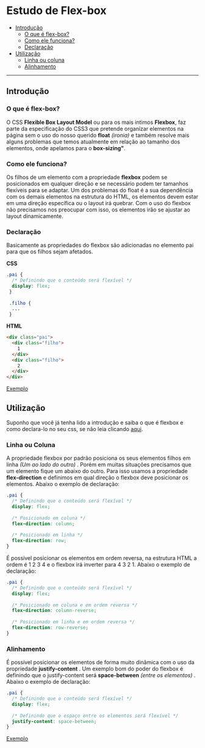 # Estudo de Flex-box

* [Introdução](#introdução)
  * [O que é flex-box?](#o-que-é-flex-box)
  * [Como ele funciona?](#como-ele-funciona)
  * [Declaração](#declaração)
* [Utilização](#utilização)
  * [Linha ou coluna](#linha-ou-coluna)
  * [Alinhamento](#alinhamento)


---

## Introdução

### O que é flex-box?

O CSS **Flexible Box Layout Model** ou para os mais intimos **Flexbox**, faz parte da especificação do CSS3 que pretende organizar elementos na página sem o uso do nosso querido **float** *(ironia)* e também resolve mais alguns problemas que temos atualmente em relação ao tamanho dos elementos, onde apelamos para o **box-sizing"**.

### Como ele funciona?

Os filhos de um elemento com a propriedade **flexbox** podem se posicionados em qualquer direção e se necessário podem ter tamanhos flexíveis para se adaptar. Um dos problemas do float é a sua dependência com os demais elementos na estrutura do HTML, os elementos devem estar em uma direção específica ou o layout irá quebrar. Com o uso do flexbox não precisamos nos preocupar com isso, os elementos irão se ajustar ao layout dinamicamente.

### Declaração

Basicamente as propriedades do flexbox são adicionadas no elemento pai para que os filhos sejam afetados.

**CSS**
```css
.pai {
  /* Definindo que o conteúdo será flexível */
  display: flex;
 }
 
 .filho {
  ...
 }
```

**HTML**
```html
<div class="pai">
  <div class="filho">
    1
  </div>
  <div class="filho">
    2
  </div>
</div>
```

[Exemplo](https://codepen.io/tunadao1/pen/weyrQQ "Exemplo no Codepen")

## Utilização

Suponho que você já tenha lido a introdução e saiba o que é flexbox e como declara-lo no seu css, se não leia clicando [aqui](#introdução).

### Linha ou Coluna

A propriedade flexbox por padrão posiciona os seus elementos filhos em linha *(Um ao lado do outro)* . Porém em muitas situações precisamos que um elemento fique um abaixo do outro. Para isso usamos a propriedade **flex-direction** e definimos em qual direção o flexbox deve posicionar os elementos. Abaixo o exemplo de declaração:

```css
.pai {
  /* Definindo que o conteúdo será flexível */
  display: flex;
  
  /* Posicionado em coluna */
  flex-direction: column;
  
  /* Posicionado em linha */
  flex-direction: row;
}
```
É possível posicionar os elementos em ordem reversa, na estrutura HTML a ordem é 1 2 3 4 e o flexbox irá inverter para 4 3 2 1. Abaixo o exemplo de declaração:

```css
.pai {
  /* Definindo que o conteúdo será flexível */
  display: flex;
  
  /* Posicionado em coluna e em ordem reversa */
  flex-direction: column-reverse;
  
  /* Posicionado em linha e em ordem reversa */
  flex-direction: row-reverse;
}
```

### Alinhamento

É possível posicionar os elementos de forma muito dinâmica com o uso da propriedade **justify-content** . Um exemplo bom do poder do flexbox é definindo que o justify-content será **space-between** *(entre os elementos)* . Abaixo o exemplo de declaração:

```css
.pai {
  /* Definindo que o conteúdo será flexível */
  display: flex;
  
  /* Definindo que o espaço entre os elementos será flexível */
  justify-content: space-between;
}
```
[Exemplo](https://codepen.io/tunadao1/pen/ZyrajK "Exemplo no Codepen")
